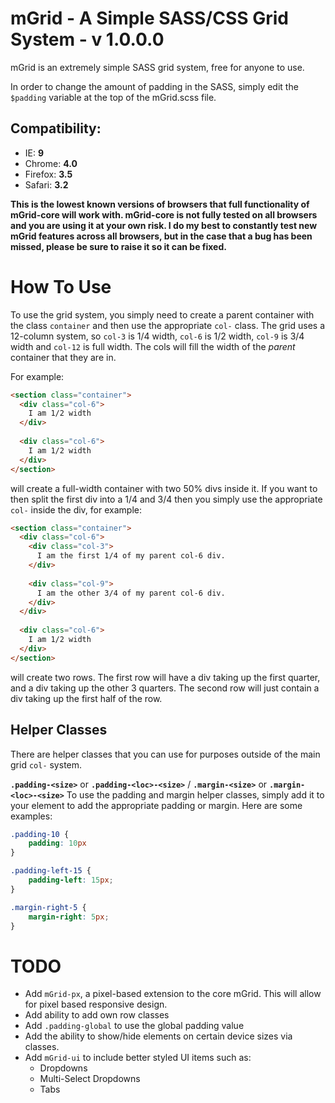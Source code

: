 # mGrid - A Simple SASS/CSS Grid System - v 1.0.0.0

mGrid is an extremely simple SASS grid system, free for anyone to use.

In order to change the amount of padding in the SASS, simply edit the `$padding` variable at the top of the mGrid.scss file.

## Compatibility:
- IE: **9**
- Chrome: **4.0**
- Firefox: **3.5**
- Safari: **3.2**

**This is the lowest known versions of browsers that full functionality of mGrid-core will work with. mGrid-core is not fully tested on all browsers and you are using it at your own risk.
I do my best to constantly test new mGrid features across all browsers, but in the case that a bug has been missed, please be sure to raise it so it can be fixed.**

# How To Use

To use the grid system, you simply need to create a parent container with the class `container` and then use the appropriate `col-` class. The grid uses a 12-column system, so `col-3` is 1/4 width, `col-6` is 1/2 width, `col-9` is 3/4 width and `col-12` is full width. The cols will fill the width of the *parent* container that they are in.

For example:

``` HTML
<section class="container">
  <div class="col-6">
    I am 1/2 width
  </div>
  
  <div class="col-6">
    I am 1/2 width
  </div>
</section>
```
will create a full-width container with two 50% divs inside it. If you want to then split the first div into a 1/4 and 3/4 then you simply use the appropriate `col-` inside the div, for example:

``` HTML
<section class="container">
  <div class="col-6">
    <div class="col-3">
      I am the first 1/4 of my parent col-6 div.
    </div>
    
    <div class="col-9">
      I am the other 3/4 of my parent col-6 div.
    </div>
  </div>
  
  <div class="col-6">
    I am 1/2 width
  </div>
</section>
```
will create two rows. The first row will have a div taking up the first quarter, and a div taking up the other 3 quarters. The second row will just contain a div taking up the first half of the row.

## Helper Classes
There are helper classes that you can use for purposes outside of the main grid `col-` system.

**`.padding-<size>`** or **`.padding-<loc>-<size>`** / **`.margin-<size>`** or **`.margin-<loc>-<size>`**
To use the padding and margin helper classes, simply add it to your element to add the appropriate padding or margin. Here are some examples:

``` CSS
.padding-10 {
	padding: 10px
}

.padding-left-15 {
	padding-left: 15px;
}

.margin-right-5 {
	margin-right: 5px;
}
```

# TODO
- Add `mGrid-px`, a pixel-based extension to the core mGrid. This will allow for pixel based responsive design.
- Add ability to add own row classes
- Add `.padding-global` to use the global padding value
- Add the ability to show/hide elements on certain device sizes via classes.
- Add `mGrid-ui` to include better styled UI items such as:
  - Dropdowns
  - Multi-Select Dropdowns
  - Tabs
